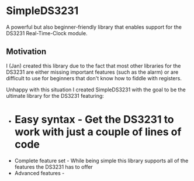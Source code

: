 # SimpleDS3231

A powerful but also beginner-friendly library that enables support for the DS3231 Real-Time-Clock module.


## Motivation

I (Jan) created this library due to the fact that most other libraries for the DS3231 are either missing important features (such as the alarm) or are difficult to use for beginners that don't know how to fiddle with registers.

Unhappy with this situation I created SimpleDS3231 with the goal to be the ultimate library for the DS3231 featuring:

- # Easy syntax - Get the DS3231 to work with just a couple of lines of code
- Complete feature set - While being simple this library supports all of the features the DS3231 has to offer
- Advanced features - 
